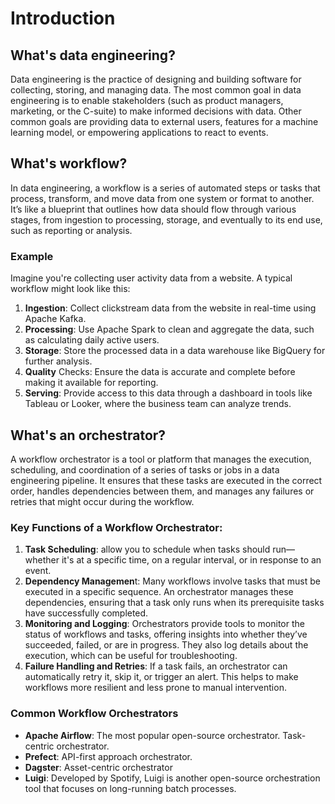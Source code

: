 # Introduction

## What's data engineering?
Data engineering is the practice of designing and building software for collecting, storing, and managing data. The most common goal in data engineering is to enable stakeholders (such as product managers, marketing, or the C-suite) to make informed decisions with data. Other common goals are providing data to external users, features for a machine learning model, or empowering applications to react to events.

## What's workflow?

In data engineering, a workflow is a series of automated steps or tasks that process, transform, and move data from one system or format to another. It’s like a blueprint that outlines how data should flow through various stages, from ingestion to processing, storage, and eventually to its end use, such as reporting or analysis.

### Example
Imagine you're collecting user activity data from a website. A typical workflow might look like this:
1. **Ingestion**: Collect clickstream data from the website in real-time using Apache Kafka.
2. **Processing**: Use Apache Spark to clean and aggregate the data, such as calculating daily active users.
3. **Storage**: Store the processed data in a data warehouse like BigQuery for further analysis.
4. **Quality** Checks: Ensure the data is accurate and complete before making it available for reporting.
5. **Serving**: Provide access to this data through a dashboard in tools like Tableau or Looker, where the business team can analyze trends.

## What's an orchestrator?

A workflow orchestrator is a tool or platform that manages the execution, scheduling, and coordination of a series of tasks or jobs in a data engineering pipeline. It ensures that these tasks are executed in the correct order, handles dependencies between them, and manages any failures or retries that might occur during the workflow.


### Key Functions of a Workflow Orchestrator:
1. **Task Scheduling**: allow you to schedule when tasks should run—whether it's at a specific time, on a regular interval, or in response to an event.
2. **Dependency Managemen**t: Many workflows involve tasks that must be executed in a specific sequence. An orchestrator manages these dependencies, ensuring that a task only runs when its prerequisite tasks have successfully completed.
3. **Monitoring and Logging**: Orchestrators provide tools to monitor the status of workflows and tasks, offering insights into whether they’ve succeeded, failed, or are in progress. They also log details about the execution, which can be useful for troubleshooting.
4. **Failure Handling and Retries**: If a task fails, an orchestrator can automatically retry it, skip it, or trigger an alert. This helps to make workflows more resilient and less prone to manual intervention.

### Common Workflow Orchestrators
- **Apache Airflow**: The most popular open-source orchestrator. Task-centric orchestrator.
- **Prefect**: API-first approach orchestrator.
- **Dagster**: Asset-centric orchestrator
- **Luigi**: Developed by Spotify, Luigi is another open-source orchestration tool that focuses on long-running batch processes.